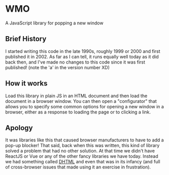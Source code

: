# WMO
A JavaScript library for popping a new window

## Brief History
I started writing this code in the late 1990s, roughly 1999 or 2000 and first published it in 2002.
As far as I can tell, it runs equally well today as it did back then, and I've made no changes to
this code since it was first published! (note the 'a' in the version number XD)

## How it works
Load this library in plain JS in an HTML document and then load the document in a browser window. 
You can then open a "configurator" that allows you to specify some common options for opening a new
window in a browser, either as a response to loading the page or to clicking a link.

## Apology
It was libraries like this that caused browser manufacturers to have to add a pop-up blocker! That
said, back when this was written, this kind of library solved a problem that had no other solution.
At that time we didn't have ReactJS or Vue or any of the other fancy libraries we have today. Instead
we had something called [DHTML](https://en.wikipedia.org/wiki/Dynamic_HTML) and even that was in its
infancy (and full of cross-browser issues that made using it an exercise in frustration).
